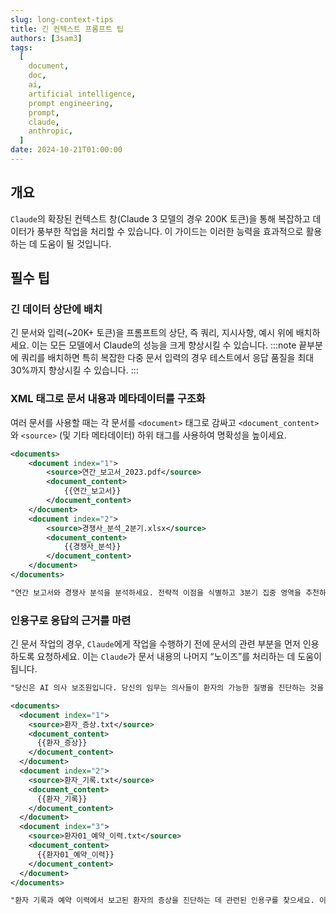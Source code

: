 ```yaml
---
slug: long-context-tips
title: 긴 컨텍스트 프롬프트 팁
authors: [3sam3]
tags:
  [
    document,
    doc,
    ai,
    artificial intelligence,
    prompt engineering,
    prompt,
    claude,
    anthropic,
  ]
date: 2024-10-21T01:00:00
---
```


## 개요

`Claude`의 확장된 컨텍스트 창(Claude 3 모델의 경우 200K 토큰)을 통해 복잡하고 데이터가 풍부한 작업을 처리할 수 있습니다. 이 가이드는 이러한 능력을 효과적으로 활용하는 데 도움이 될 것입니다.

## 필수 팁

### 긴 데이터 상단에 배치

긴 문서와 입력(~20K+ 토큰)을 프롬프트의 상단, 즉 쿼리, 지시사항, 예시 위에 배치하세요. 이는 모든 모델에서 Claude의 성능을 크게 향상시킬 수 있습니다.
:::note
끝부분에 쿼리를 배치하면 특히 복잡한 다중 문서 입력의 경우 테스트에서 응답 품질을 최대 30%까지 향상시킬 수 있습니다.
:::

### XML 태그로 문서 내용과 메타데이터를 구조화

여러 문서를 사용할 때는 각 문서를 `<document>` 태그로 감싸고 `<document_content>`와 `<source>` (및 기타 메타데이터) 하위 태그를 사용하여 명확성을 높이세요.

```xml
<documents>
    <document index="1">
        <source>연간_보고서_2023.pdf</source>
        <document_content>
            {{연간_보고서}}
        </document_content>
    </document>
    <document index="2">
        <source>경쟁사_분석_2분기.xlsx</source>
        <document_content>
            {{경쟁사_분석}}
        </document_content>
    </document>
</documents>

"연간 보고서와 경쟁사 분석을 분석하세요. 전략적 이점을 식별하고 3분기 집중 영역을 추천하세요."
```

### 인용구로 응답의 근거를 마련

긴 문서 작업의 경우, `Claude`에게 작업을 수행하기 전에 문서의 관련 부분을 먼저 인용하도록 요청하세요. 이는 `Claude`가 문서 내용의 나머지 “노이즈”를 처리하는 데 도움이 됩니다.

```xml
"당신은 AI 의사 보조원입니다. 당신의 임무는 의사들이 환자의 가능한 질병을 진단하는 것을 돕는 것입니다."

<documents>
  <document index="1">
    <source>환자_증상.txt</source>
    <document_content>
      {{환자_증상}}
    </document_content>
  </document>
  <document index="2">
    <source>환자_기록.txt</source>
    <document_content>
      {{환자_기록}}
    </document_content>
  </document>
  <document index="3">
    <source>환자01_예약_이력.txt</source>
    <document_content>
      {{환자01_예약_이력}}
    </document_content>
  </document>
</documents>

"환자 기록과 예약 이력에서 보고된 환자의 증상을 진단하는 데 관련된 인용구를 찾으세요. 이를 <quotes> 태그 안에 배치하세요. 그런 다음, 이 인용구를 바탕으로 의사가 환자의 증상을 진단하는 데 도움이 될 모든 정보를 나열하세요. 진단 정보를 <info> 태그 안에 배치하세요."

```
